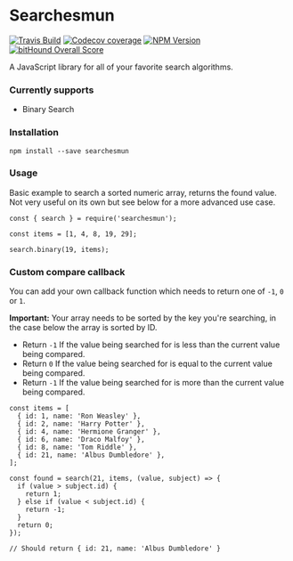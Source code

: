 # Searchesmun

[![Travis Build](https://img.shields.io/travis/efarem/searchesmun.svg?style=flat-square)](https://travis-ci.org/efarem/searchesmun)
[![Codecov coverage](https://img.shields.io/codecov/c/github/efarem/searchesmun.svg?style=flat-square)]()
[![NPM Version](https://img.shields.io/npm/v/searchesmun.svg?style=flat-square)](https://www.npmjs.com/package/searchesmun)
[![bitHound Overall Score](https://www.bithound.io/github/efarem/searchesmun/badges/score.svg)](https://www.bithound.io/github/efarem/searchesmun)

A JavaScript library for all of your favorite search algorithms.

### Currently supports
- Binary Search

### Installation
`npm install --save searchesmun`

### Usage

Basic example to search a sorted numeric array, returns the found value. Not
very useful on its own but see below for a more advanced use case.

````
const { search } = require('searchesmun');

const items = [1, 4, 8, 19, 29];

search.binary(19, items);
````

### Custom compare callback

You can add your own callback function which needs to
return one of `-1`, `0` or `1`.

**Important:** Your array needs to be sorted by the key you're searching, in the case below
the array is sorted by ID.

- Return `-1` If the value being searched for is less than the current value being compared.
- Return `0` If the value being searched for is equal to the current value being compared.
- Return `-1` If the value being searched for is more than the current value being compared.

````
const items = [
  { id: 1, name: 'Ron Weasley' },
  { id: 2, name: 'Harry Potter' },
  { id: 4, name: 'Hermione Granger' },
  { id: 6, name: 'Draco Malfoy' },
  { id: 8, name: 'Tom Riddle' },
  { id: 21, name: 'Albus Dumbledore' },
];

const found = search(21, items, (value, subject) => {
  if (value > subject.id) {
    return 1;
  } else if (value < subject.id) {
    return -1;
  }
  return 0;
});

// Should return { id: 21, name: 'Albus Dumbledore' }
````
